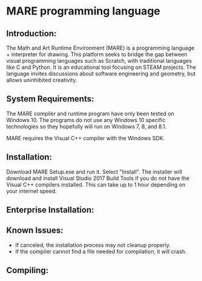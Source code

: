  # MARE programming language

## Introduction:
The Math and Art Runtime Environment (MARE) is a programming language + interpreter for drawing. This platform seeks to bridge the gap between visual programming languages such as Scratch, with traditional languages like C and Python. It is an educational tool focusing on STEAM projects. The language invites discussions about software engineering and geometry, but allows uninhibited creativity. 

## System Requirements:
The MARE compiler and runtime program have only been tested on Windows 10. The programs do not use any Windows 10 specific technologies so they hopefully will run on Windows 7, 8, and 8.1.

MARE requires the Visual C++ compiler with the Windows SDK.

## Installation:
Download MARE Setup.exe and run it. Select "Install".
The installer will download and install Visual Studio 2017 Build Tools if you do not have the Visual C++ compilers installed. This can take up to 1 hour depending on your internet speed.

## Enterprise Installation:


## Known Issues:
* If canceled, the installation process may not cleanup properly.
* If the compiler cannot find a file needed for compilation, it will crash.

## Compiling:
